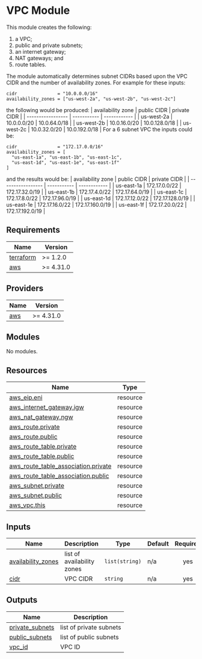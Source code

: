 <!-- BEGIN_TF_DOCS -->
# VPC Module

This module creates the following:
1. a VPC;
2. public and private subnets;
3. an internet gateway;
4. NAT gateways; and
5. route tables.

The module automatically determines subnet CIDRs based upon the VPC CIDR
and the number of availability zones. For example for these inputs:
```
cidr               = "10.0.0.0/16"
availability_zones = ["us-west-2a", "us-west-2b", "us-west-2c"]
```
the following would be produced:
| availability zone | public CIDR | private CIDR |
| ----------------- | ----------- | ------------ |
| us-west-2a | 10.0.0.0/20 | 10.0.64.0/18 |
| us-west-2b | 10.0.16.0/20 | 10.0.128.0/18 |
| us-west-2c | 10.0.32.0/20 | 10.0.192.0/18 |
For a 6 subnet VPC the inputs could be:
```
cidr               = "172.17.0.0/16"
availability_zones = [
  "us-east-1a", "us-east-1b", "us-east-1c",
  "us-east-1d", "us-east-1e", "us-east-1f"
]
```
and the results would be:
| availability zone | public CIDR | private CIDR |
| ----------------- | ----------- | ------------ |
| us-east-1a | 172.17.0.0/22 | 172.17.32.0/19 |
| us-east-1b | 172.17.4.0/22 | 172.17.64.0/19 |
| us-east-1c | 172.17.8.0/22 | 172.17.96.0/19 |
| us-east-1d | 172.17.12.0/22 | 172.17.128.0/19 |
| us-east-1e | 172.17.16.0/22 | 172.17.160.0/19 |
| us-east-1f | 172.17.20.0/22 | 172.17.192.0/19 |

## Requirements

| Name | Version |
|------|---------|
| <a name="requirement_terraform"></a> [terraform](#requirement\_terraform) | >= 1.2.0 |
| <a name="requirement_aws"></a> [aws](#requirement\_aws) | >= 4.31.0 |

## Providers

| Name | Version |
|------|---------|
| <a name="provider_aws"></a> [aws](#provider\_aws) | >= 4.31.0 |

## Modules

No modules.

## Resources

| Name | Type |
|------|------|
| [aws_eip.eni](https://registry.terraform.io/providers/hashicorp/aws/latest/docs/resources/eip) | resource |
| [aws_internet_gateway.igw](https://registry.terraform.io/providers/hashicorp/aws/latest/docs/resources/internet_gateway) | resource |
| [aws_nat_gateway.ngw](https://registry.terraform.io/providers/hashicorp/aws/latest/docs/resources/nat_gateway) | resource |
| [aws_route.private](https://registry.terraform.io/providers/hashicorp/aws/latest/docs/resources/route) | resource |
| [aws_route.public](https://registry.terraform.io/providers/hashicorp/aws/latest/docs/resources/route) | resource |
| [aws_route_table.private](https://registry.terraform.io/providers/hashicorp/aws/latest/docs/resources/route_table) | resource |
| [aws_route_table.public](https://registry.terraform.io/providers/hashicorp/aws/latest/docs/resources/route_table) | resource |
| [aws_route_table_association.private](https://registry.terraform.io/providers/hashicorp/aws/latest/docs/resources/route_table_association) | resource |
| [aws_route_table_association.public](https://registry.terraform.io/providers/hashicorp/aws/latest/docs/resources/route_table_association) | resource |
| [aws_subnet.private](https://registry.terraform.io/providers/hashicorp/aws/latest/docs/resources/subnet) | resource |
| [aws_subnet.public](https://registry.terraform.io/providers/hashicorp/aws/latest/docs/resources/subnet) | resource |
| [aws_vpc.this](https://registry.terraform.io/providers/hashicorp/aws/latest/docs/resources/vpc) | resource |

## Inputs

| Name | Description | Type | Default | Required |
|------|-------------|------|---------|:--------:|
| <a name="input_availability_zones"></a> [availability\_zones](#input\_availability\_zones) | list of availability zones | `list(string)` | n/a | yes |
| <a name="input_cidr"></a> [cidr](#input\_cidr) | VPC CIDR | `string` | n/a | yes |

## Outputs

| Name | Description |
|------|-------------|
| <a name="output_private_subnets"></a> [private\_subnets](#output\_private\_subnets) | list of private subnets |
| <a name="output_public_subnets"></a> [public\_subnets](#output\_public\_subnets) | list of public subnets |
| <a name="output_vpc_id"></a> [vpc\_id](#output\_vpc\_id) | VPC ID |
<!-- END_TF_DOCS -->